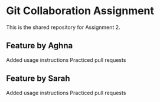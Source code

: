 # Git Collaboration Assignment

This is the shared repository for Assignment 2.

## Feature by Aghna
Added usage instructions
Practiced pull requests

## Feature by Sarah
Added usage instructions 
Practiced pull requests


